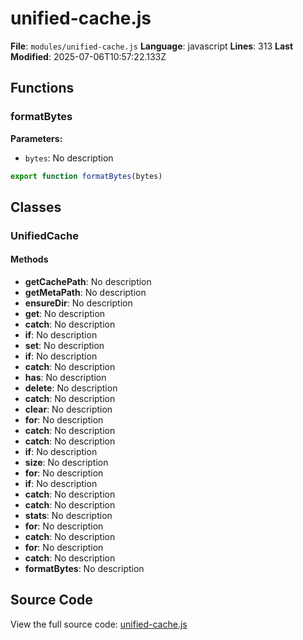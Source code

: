 # unified-cache.js

**File**: `modules/unified-cache.js`
**Language**: javascript
**Lines**: 313
**Last Modified**: 2025-07-06T10:57:22.133Z

## Functions

### formatBytes

**Parameters:**
- `bytes`: No description

```javascript
export function formatBytes(bytes)
```

## Classes

### UnifiedCache

#### Methods

- **getCachePath**: No description
- **getMetaPath**: No description
- **ensureDir**: No description
- **get**: No description
- **catch**: No description
- **if**: No description
- **set**: No description
- **if**: No description
- **catch**: No description
- **has**: No description
- **delete**: No description
- **catch**: No description
- **clear**: No description
- **for**: No description
- **catch**: No description
- **catch**: No description
- **if**: No description
- **size**: No description
- **for**: No description
- **if**: No description
- **catch**: No description
- **catch**: No description
- **stats**: No description
- **for**: No description
- **catch**: No description
- **for**: No description
- **catch**: No description
- **formatBytes**: No description

## Source Code

View the full source code: [unified-cache.js](modules/unified-cache.js)
